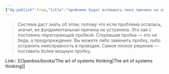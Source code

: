 ```yaml
---
{"dg-publish":true,"title":"проблема будет всплывать пока причина не устранена","tags":["quotes"],"date":"2023-07-18T10:42:04+04:00","modified_at":"2023-11-06T20:09:32+04:00","alias":"проблема будет всплывать пока причина не устранена","dg-path":"/quotes/202307181041.md","permalink":"/quotes/202307181041/","dgPassFrontmatter":true}
---
```



> Система даст знать об этом, потому что если проблема осталась, значит, ее фундаментальная причина не устранена. Это как с постоянно перегорающей пробкой. Сгоревшая пробка — это не беда, а предупреждение. Вы можете либо заменить пробку, либо устранить неисправность в проводке. Самое плохое решение — поставить более мощную пробку.

Link:: [[Openbox/books/The art of systems thinking\|The art of systems thinking]]
